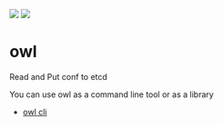 [![](https://api.travis-ci.com/gsxhnd/owl.svg?branch=master)](https://travis-ci.com/gsxhnd/owl)
[![](https://img.shields.io/github/license/gsxhnd/owl)](https://opensource.org/licenses/MIT)

# owl
Read and Put conf to etcd

You can use owl as a command line tool or as a  library

* [owl cli](bin)